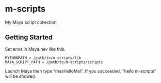 # m-scripts
My Maya script collection

## Getting Started

Set envs in Maya.nev like this.

```
PYTHONPATH = /path/to/m-scripts/lib
MAYA_SCRIPT_PATH = /path/to/m-scripts/scripts
```

Launch Maya then type "mssHelloMel". If you succeeded, "hello m-scripts" will be showed.
